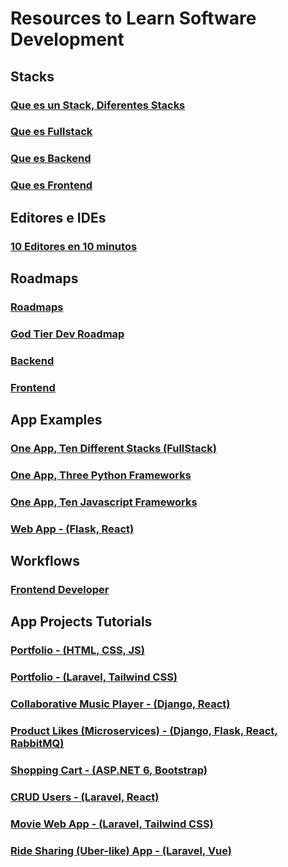 
# Resources to Learn Software Development

## Stacks

### [Que es un Stack, Diferentes Stacks](https://www.youtube.com/watch?v=Sxxw3qtb3_g)

### [Que es Fullstack](https://www.youtube.com/watch?v=PRSyHTajxPk)

### [Que es Backend](https://www.youtube.com/watch?v=XBu54nfzxAQ)

### [Que es Frontend](https://www.youtube.com/watch?v=WG5ikvJ2TKA)

## Editores e IDEs

### [10 Editores en 10 minutos](https://www.youtube.com/watch?v=8PhdfcX9tG0)

## Roadmaps

### [Roadmaps](https://roadmap.sh/)

### [God Tier Dev Roadmap](https://www.youtube.com/watch?v=pEfrdAtAmqk)

### [Backend](https://www.youtube.com/watch?v=0Zb5fgO0ubE)

### [Frontend](https://www.youtube.com/watch?v=CvfB4KzP4us)

## App Examples

### [One App, Ten Different Stacks (FullStack)](https://www.youtube.com/watch?v=FQPlEnKav48)

### [One App, Three Python Frameworks](https://www.youtube.com/watch?v=3vfum74ggHE)

### [One App, Ten Javascript Frameworks](https://www.youtube.com/watch?v=cuHDQhDhvPE)

### [Web App - (Flask, React)](https://www.youtube.com/watch?v=7LNl2JlZKHA)

## Workflows

### [Frontend Developer](https://www.youtube.com/watch?v=oJYFRZ4cj2Q)

## App Projects Tutorials

### [Portfolio - (HTML, CSS, JS)](https://www.youtube.com/watch?v=xV7S8BhIeBo)

### [Portfolio - (Laravel, Tailwind CSS)](https://www.youtube.com/watch?v=JNhmEoBsZ48)

### [Collaborative Music Player - (Django, React)](https://www.youtube.com/watch?v=JD-age0BPVo)

### [Product Likes (Microservices) - (Django, Flask, React, RabbitMQ)](https://www.youtube.com/watch?v=0iB5IPoTDts)

### [Shopping Cart - (ASP.NET 6, Bootstrap)](https://www.youtube.com/watch?v=sX3g6hQZ8Lw)

### [CRUD Users - (Laravel, React)](https://www.youtube.com/watch?v=qJq9ZMB2Was)

### [Movie Web App - (Laravel, Tailwind CSS)](https://www.youtube.com/watch?v=9OKbmMqsREc&list=PLEhEHUEU3x5pYTjZze3fhYMB4Nl_WOHI4)

### [Ride Sharing (Uber-like) App - (Laravel, Vue)](https://www.youtube.com/watch?v=iFOEU6YNBzw)
